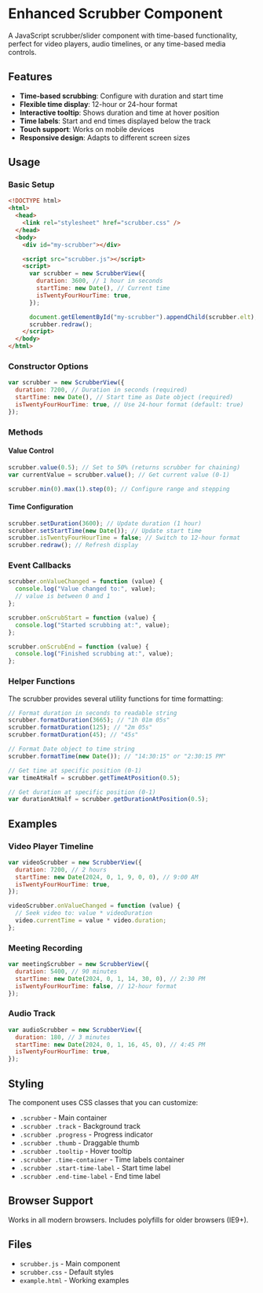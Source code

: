 # Enhanced Scrubber Component

A JavaScript scrubber/slider component with time-based functionality, perfect for video players, audio timelines, or any time-based media controls.

## Features

- **Time-based scrubbing**: Configure with duration and start time
- **Flexible time display**: 12-hour or 24-hour format
- **Interactive tooltip**: Shows duration and time at hover position
- **Time labels**: Start and end times displayed below the track
- **Touch support**: Works on mobile devices
- **Responsive design**: Adapts to different screen sizes

## Usage

### Basic Setup

```html
<!DOCTYPE html>
<html>
  <head>
    <link rel="stylesheet" href="scrubber.css" />
  </head>
  <body>
    <div id="my-scrubber"></div>

    <script src="scrubber.js"></script>
    <script>
      var scrubber = new ScrubberView({
        duration: 3600, // 1 hour in seconds
        startTime: new Date(), // Current time
        isTwentyFourHourTime: true,
      });

      document.getElementById("my-scrubber").appendChild(scrubber.elt);
      scrubber.redraw();
    </script>
  </body>
</html>
```

### Constructor Options

```javascript
var scrubber = new ScrubberView({
  duration: 7200, // Duration in seconds (required)
  startTime: new Date(), // Start time as Date object (required)
  isTwentyFourHourTime: true, // Use 24-hour format (default: true)
});
```

### Methods

#### Value Control

```javascript
scrubber.value(0.5); // Set to 50% (returns scrubber for chaining)
var currentValue = scrubber.value(); // Get current value (0-1)

scrubber.min(0).max(1).step(0); // Configure range and stepping
```

#### Time Configuration

```javascript
scrubber.setDuration(3600); // Update duration (1 hour)
scrubber.setStartTime(new Date()); // Update start time
scrubber.isTwentyFourHourTime = false; // Switch to 12-hour format
scrubber.redraw(); // Refresh display
```

### Event Callbacks

```javascript
scrubber.onValueChanged = function (value) {
  console.log("Value changed to:", value);
  // value is between 0 and 1
};

scrubber.onScrubStart = function (value) {
  console.log("Started scrubbing at:", value);
};

scrubber.onScrubEnd = function (value) {
  console.log("Finished scrubbing at:", value);
};
```

### Helper Functions

The scrubber provides several utility functions for time formatting:

```javascript
// Format duration in seconds to readable string
scrubber.formatDuration(3665); // "1h 01m 05s"
scrubber.formatDuration(125); // "2m 05s"
scrubber.formatDuration(45); // "45s"

// Format Date object to time string
scrubber.formatTime(new Date()); // "14:30:15" or "2:30:15 PM"

// Get time at specific position (0-1)
var timeAtHalf = scrubber.getTimeAtPosition(0.5);

// Get duration at specific position (0-1)
var durationAtHalf = scrubber.getDurationAtPosition(0.5);
```

## Examples

### Video Player Timeline

```javascript
var videoScrubber = new ScrubberView({
  duration: 7200, // 2 hours
  startTime: new Date(2024, 0, 1, 9, 0, 0), // 9:00 AM
  isTwentyFourHourTime: true,
});

videoScrubber.onValueChanged = function (value) {
  // Seek video to: value * videoDuration
  video.currentTime = value * video.duration;
};
```

### Meeting Recording

```javascript
var meetingScrubber = new ScrubberView({
  duration: 5400, // 90 minutes
  startTime: new Date(2024, 0, 1, 14, 30, 0), // 2:30 PM
  isTwentyFourHourTime: false, // 12-hour format
});
```

### Audio Track

```javascript
var audioScrubber = new ScrubberView({
  duration: 180, // 3 minutes
  startTime: new Date(2024, 0, 1, 16, 45, 0), // 4:45 PM
  isTwentyFourHourTime: true,
});
```

## Styling

The component uses CSS classes that you can customize:

- `.scrubber` - Main container
- `.scrubber .track` - Background track
- `.scrubber .progress` - Progress indicator
- `.scrubber .thumb` - Draggable thumb
- `.scrubber .tooltip` - Hover tooltip
- `.scrubber .time-container` - Time labels container
- `.scrubber .start-time-label` - Start time label
- `.scrubber .end-time-label` - End time label

## Browser Support

Works in all modern browsers. Includes polyfills for older browsers (IE9+).

## Files

- `scrubber.js` - Main component
- `scrubber.css` - Default styles
- `example.html` - Working examples
